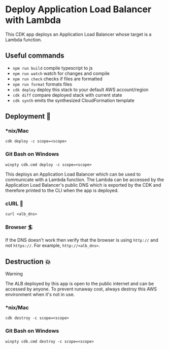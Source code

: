 # Deploy Application Load Balancer with Lambda

This CDK app deploys an Application Load Balancer whose target is a Lambda function.

## Useful commands

- `npm run build` compile typescript to js
- `npm run watch` watch for changes and compile
- `npm run check` checks if files are formatted
- `npm run format` formats files
- `cdk deploy` deploy this stack to your default AWS account/region
- `cdk diff` compare deployed stack with current state
- `cdk synth` emits the synthesized CloudFormation template

## Deployment :rocket:

### \*nix/Mac

```console
cdk deploy -c scope=<scope>
```

### Git Bash on Windows

```console
winpty cdk.cmd deploy -c scope=<scope>
```

This deploys an Application Load Balancer which can be used to communicate with a Lambda function. The Lambda can be accessed by the Application Load Balancer's public DNS which is exported by the CDK and therefore printed to the CLI when the app is deployed.

### cURL :curling_stone:

```console
curl <alb_dns>
```

### Browser :surfer:

If the DNS doesn't work then verify that the browser is using `http://` and not `https://`. For example, `http://<alb_dns>`.

## Destruction :boom:

> [!WARNING]
> The ALB deployed by this app is open to the public internet and can be accessed by anyone. To prevent runaway cost, always destroy this AWS environment when it's not in use.

### \*nix/Mac

```console
cdk destroy -c scope=<scope>
```

### Git Bash on Windows

```console
winpty cdk.cmd destroy -c scope=<scope>
```
